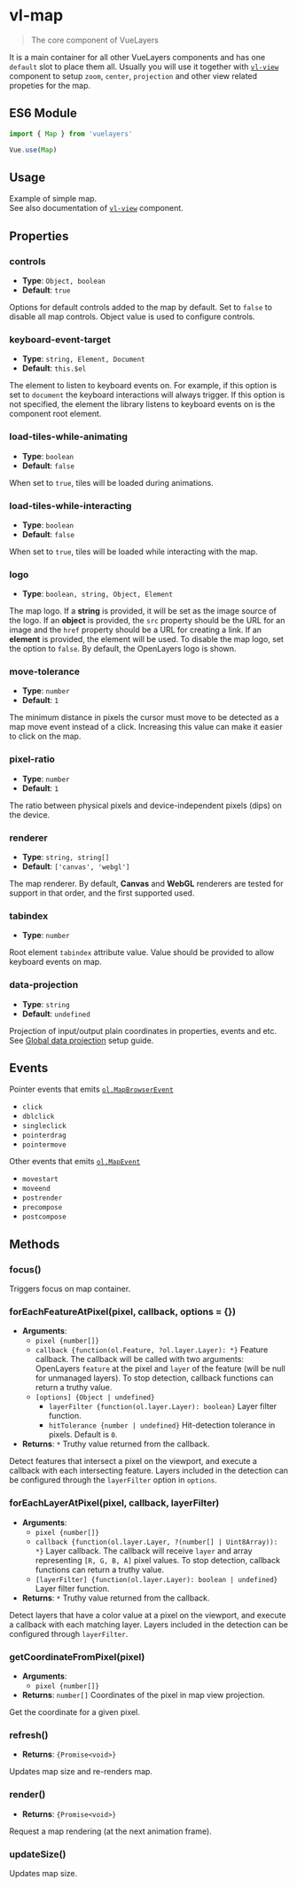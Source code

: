 # vl-map

> The core component of VueLayers

It is a main container for all other VueLayers components and has one `default` 
slot to place them all. Usually you will use it together with [`vl-view`](/docs/component/view.md) 
component to setup `zoom`, `center`, `projection` and other view related propeties for the map.

## ES6 Module

```javascript
import { Map } from 'vuelayers'

Vue.use(Map)
```

## Usage

Example of simple map.  
See also documentation of [`vl-view`](/docs/component/view.md) component.

<vuep template="#usage-example"></vuep>

<script v-pre type="text/x-template" id="usage-example">
<template>
  <vl-map :load-tiles-while-animating="true" :load-tiles-while-interacting="true" style="height: 400px">
      <vl-view :zoom.sync="zoom" :center.sync="center" :rotation.sync="rotation"></vl-view>

      <vl-layer-tile id="osm">
          <vl-source-osm></vl-source-osm>
      </vl-layer-tile>
  </vl-map>
</template>

<script>
  export default {
    data () {
      return { 
        zoom: 2,
        center: [0, 0],
        rotation: 0,
      }
    },
  }
</script>
</script>

## Properties

### controls

- **Type**: `Object, boolean`
- **Default**: `true`

Options for default controls added to the map by default. Set to `false` to disable 
all map controls. Object value is used to configure controls.

### keyboard-event-target

- **Type**: `string, Element, Document`
- **Default**: `this.$el`

The element to listen to keyboard events on. For example, if this option is set 
to `document` the keyboard interactions will always trigger. If this option is 
not specified, the element the library listens to keyboard events on is the 
component root element.

### load-tiles-while-animating

- **Type**: `boolean`
- **Default**: `false`

When set to `true`, tiles will be loaded during animations.

### load-tiles-while-interacting

- **Type**: `boolean`
- **Default**: `false`

When set to `true`, tiles will be loaded while interacting with the map.

### logo

- **Type**: `boolean, string, Object, Element`

The map logo. If a **string** is provided, it will be set as the image source of the 
logo. If an **object** is provided, the `src` property should be the URL for an image 
and the `href` property should be a URL for creating a link. If an **element** is provided, 
the element will be used. To disable the map logo, set the option to `false`. 
By default, the OpenLayers logo is shown.

### move-tolerance

- **Type**: `number`
- **Default**: `1`

The minimum distance in pixels the cursor must move to be detected as a map move 
event instead of a click. Increasing this value can make it easier to click on the map.

### pixel-ratio

- **Type**: `number`
- **Default**: `1`

The ratio between physical pixels and device-independent pixels (dips) on the device.

### renderer

- **Type**: `string, string[]`
- **Default**: `['canvas', 'webgl']`

The map renderer. By default, **Canvas** and **WebGL** renderers are tested for support in that order, 
and the first supported used. 

### tabindex

- **Type**: `number`

Root element `tabindex` attribute value. Value should be provided to allow 
keyboard events on map.

### data-projection

- **Type**: `string`
- **Default**: `undefined`

Projection of input/output plain coordinates in properties, events and etc.
See [Global data projection](/docs/quickstart.md#global-data-projection) setup guide.

## Events

Pointer events that emits [`ol.MapBrowserEvent`](http://openlayers.org/en/latest/apidoc/module-ol_MapBrowserEvent-MapBrowserEvent.html)

- `click`
- `dblclick`
- `singleclick`
- `pointerdrag`
- `pointermove` 

Other events that emits [`ol.MapEvent`](http://openlayers.org/en/latest/apidoc/module-ol_MapEvent-MapEvent.html)

- `movestart`
- `moveend`
- `postrender`
- `precompose`
- `postcompose`

## Methods

### focus()

Triggers focus on map container.

### forEachFeatureAtPixel(pixel, callback, options = {})

- **Arguments**:
    - `pixel {number[]}`
    - `callback {function(ol.Feature, ?ol.layer.Layer): *}` 
      Feature callback. The callback will be called with two arguments: OpenLayers `feature` 
      at the pixel and `layer` of the feature (will be null for unmanaged layers). 
      To stop detection, callback functions can return a truthy value.
    - `[options] {Object | undefined}`
        - `layerFilter {function(ol.layer.Layer): boolean}` Layer filter function.
        - `hitTolerance {number | undefined}` Hit-detection tolerance in pixels.
          Default is `0`.
- **Returns**: `*` Truthy value returned from the callback.

Detect features that intersect a pixel on the viewport, and execute a callback 
with each intersecting feature. Layers included in the detection can be configured 
through the `layerFilter` option in `options`.

### forEachLayerAtPixel(pixel, callback, layerFilter)

- **Arguments**:
    - `pixel {number[]}`
    - `callback {function(ol.layer.Layer, ?(number[] | Uint8Array)): *}` Layer callback.
      The callback will receive `layer` and array representing `[R, G, B, A]` pixel values.
      To stop detection, callback functions can return a truthy value.
    - `[layerFilter] {function(ol.layer.Layer): boolean | undefined}` Layer filter function.
- **Returns**: `*` Truthy value returned from the callback.

Detect layers that have a color value at a pixel on the viewport, and execute 
a callback with each matching layer. Layers included in the detection can be 
configured through `layerFilter`.

### getCoordinateFromPixel(pixel)

- **Arguments**:
    - `pixel {number[]}`
- **Returns**: `number[]` Coordinates of the pixel in map view projection.

Get the coordinate for a given pixel. 

### refresh()

- **Returns**: `{Promise<void>}`

Updates map size and re-renders map.

### render()

- **Returns**: `{Promise<void>}`

Request a map rendering (at the next animation frame).

### updateSize()

Updates map size.
